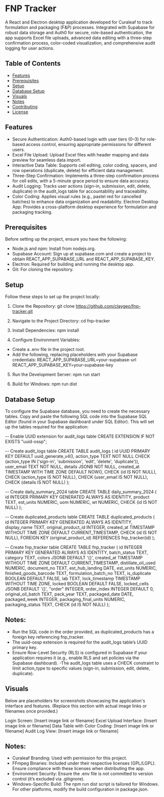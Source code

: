 # FNP Tracker

A React and Electron desktop application developed for Curaleaf to track formulation and packaging (F&P) processes. Integrated with Supabase for robust data storage and Auth0 for secure, role-based authentication, the app supports Excel file uploads, advanced data editing with a three-step confirmation process, color-coded visualization, and comprehensive audit logging for user actions.

## Table of Contents

- [Features](#features)
- [Prerequisites](#prerequisites)
- [Setup](#setup)
- [Database Setup](#database-setup)
- [Visuals](#visuals)
- [Notes](#notes)
- [Contributing](#contributing)
- [License](#license)

## Features

- Secure Authentication: Auth0-based login with user tiers (0–3) for role-based access control, ensuring appropriate permissions for different users.
- Excel File Upload: Upload Excel files with header mapping and data preview for seamless data import.
- Interactive Data Table: Supports cell editing, color coding, spacers, and row operations (duplicate, delete) for efficient data management.
- Three-Step Confirmation: Implements a three-step confirmation process for cell edits, with a 5-minute grace period to ensure data accuracy.
- Audit Logging: Tracks user actions (sign-in, submission, edit, delete, duplicate) in the audit_logs table for accountability and traceability.
- Color Coding: Applies visual rules (e.g., pastel red for cancelled batches) to enhance data organization and readability.
Electron Desktop App: Provides a cross-platform desktop experience for formulation and packaging tracking.

## Prerequisites

Before setting up the project, ensure you have the following:
- Node.js and npm: Install from nodejs.org.
- Supabase Account: Sign up at supabase.com and create a project to obtain REACT_APP_SUPABASE_URL and REACT_APP_SUPABASE_KEY.
- Electron: Required for building and running the desktop app.
- Git: For cloning the repository.

## Setup
Follow these steps to set up the project locally:

1. Clone the Repository: git clone https://github.com/claygeo/fnp-tracker.git

2. Navigate to the Project Directory: cd fnp-tracker

3. Install Dependencies: npm install

4. Configure Environment Variables:
- Create a .env file in the project root.
- Add the following, replacing placeholders with your Supabase credentials: REACT_APP_SUPABASE_URL=your-supabase-url
REACT_APP_SUPABASE_KEY=your-supabase-key

5. Run the Development Server: npm run start

6. Build for Windows: npm run dist

## Database Setup
To configure the Supabase database, you need to create the necessary tables. Copy and paste the following SQL code into the Supabase SQL Editor (found in your Supabase dashboard under SQL Editor). This will set up the tables required for the application:

-- Enable UUID extension for audit_logs table
CREATE EXTENSION IF NOT EXISTS "uuid-ossp";

-- Create audit_logs table
CREATE TABLE audit_logs (
    id UUID PRIMARY KEY DEFAULT uuid_generate_v4(),
    action_type TEXT NOT NULL CHECK (action_type IN ('sign-in', 'submission', 'edit', 'delete', 'duplicate')),
    user_email TEXT NOT NULL,
    details JSONB NOT NULL,
    created_at TIMESTAMP WITH TIME ZONE DEFAULT NOW(),
    CHECK (id IS NOT NULL),
    CHECK (action_type IS NOT NULL),
    CHECK (user_email IS NOT NULL),
    CHECK (details IS NOT NULL)
);

-- Create daily_summary_2024 table
CREATE TABLE daily_summary_2024 (
    id INTEGER PRIMARY KEY GENERATED ALWAYS AS IDENTITY,
    product TEXT,
    est_units NUMERIC,
    uom NUMERIC,
    wt NUMERIC,
    CHECK (id IS NOT NULL)
);

-- Create duplicated_products table
CREATE TABLE duplicated_products (
    id INTEGER PRIMARY KEY GENERATED ALWAYS AS IDENTITY,
    display_name TEXT,
    original_product_id INTEGER,
    created_at TIMESTAMP WITHOUT TIME ZONE DEFAULT CURRENT_TIMESTAMP,
    CHECK (id IS NOT NULL),
    FOREIGN KEY (original_product_id) REFERENCES fnp_tracker(id)
);

-- Create fnp_tracker table
CREATE TABLE fnp_tracker (
    id INTEGER PRIMARY KEY GENERATED ALWAYS AS IDENTITY,
    batch_status TEXT,
    category TEXT,
    colors JSONB DEFAULT '{}',
    created_at TIMESTAMP WITHOUT TIME ZONE DEFAULT CURRENT_TIMESTAMP,
    distillate_oil_used NUMERIC,
    document_no TEXT,
    est_hub_landing DATE,
    est_units NUMERIC,
    finished_goods_barcode TEXT,
    formulation_batch_no TEXT,
    is_duplicate BOOLEAN DEFAULT FALSE,
    lab TEXT,
    lock_timestamp TIMESTAMP WITHOUT TIME ZONE,
    locked BOOLEAN DEFAULT FALSE,
    locked_cells JSONB DEFAULT '{}',
    "order" INTEGER,
    order_index INTEGER DEFAULT 0,
    original_oil_batch TEXT,
    pack_year TEXT,
    packaged_date DATE,
    packaged_week INTEGER,
    packaging_final_units NUMERIC,
    packaging_status TEXT,
    CHECK (id IS NOT NULL)
);

## Notes:

- Run the SQL code in the order provided, as duplicated_products has a foreign key referencing fnp_tracker.
- The uuid-ossp extension is required for the audit_logs table’s UUID primary key.
- Ensure Row-Level Security (RLS) is configured in Supabase if your application requires it (e.g., enable RLS and set policies via the Supabase dashboard).
-The audit_logs table uses a CHECK constraint to limit action_type to specific values (sign-in, submission, edit, delete, duplicate).

## Visuals
Below are placeholders for screenshots showcasing the application's interface and features. (Replace this section with actual image links or filenames once provided.)

Login Screen: [Insert image link or filename]
Excel Upload Interface: [Insert image link or filename]
Data Table with Color Coding: [Insert image link or filename]
Audit Log View: [Insert image link or filename]

## Notes:

- Curaleaf Branding: Used with permission for this project.
- FFmpeg Binaries: Included under their respective licenses (GPL/LGPL). Ensure compliance with these licenses when distributing the app.
- Environment Security: Ensure the .env file is not committed to version control (it’s excluded via .gitignore).
- Windows-Specific Build: The npm run dist script is tailored for Windows. For other platforms, modify the build configuration in package.json.

